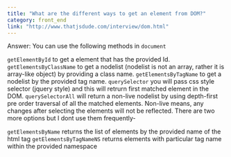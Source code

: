 ```yaml
---
title: "What are the different ways to get an element from DOM?"
category: front_end
link: "http://www.thatjsdude.com/interview/dom.html"
---
```

Answer: You can use the following methods in `document`

`getElementById` to get a element that has the provided Id.
`getElementsByClassName` to get a nodelist (nodelist is not an array, rather it is array-like object) by providing a class name.
`getElementsByTagName` to get a nodelist by the provided tag name.
`querySelector` you will pass css style selector (jquery style) and this will retrurn first matched element in the DOM.
`querySelectorAll` will return a non-live nodelist by using depth-first pre order traversal of all the matched elements. Non-live means, any changes after selecting the elements will not be reflected.
There are two more options but I dont use them frequently-

`getElementsByName` returns the list of elements by the provided name of the html tag
`getElementsByTagNameNS` returns elements with particular tag name within the provided namespace
